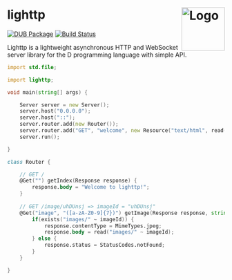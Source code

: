 lighttp
<img align="right" alt="Logo" width="100" src="https://i.imgur.com/kWWtW6I.png">
=======

[![DUB Package](https://img.shields.io/dub/v/lighttp.svg)](https://code.dlang.org/packages/lighttp)
[![Build Status](https://travis-ci.org/Kripth/lighttp.svg?branch=master)](https://travis-ci.org/Kripth/lighttp)

Lighttp is a lightweight asynchronous HTTP and WebSocket server library for the D programming language with simple API.

```d
import std.file;

import lighttp;

void main(string[] args) {

	Server server = new Server();
	server.host("0.0.0.0");
	server.host("::");
	server.router.add(new Router());
	server.router.add("GET", "welcome", new Resource("text/html", read("welcome.html")));
	server.run();

}

class Router {

	// GET /
	@Get("") getIndex(Response response) {
		response.body = "Welcome to lighttp!";
	}
	
	// GET /image/uhDUnsj => imageId = "uhDUnsj"
	@Get("image", "([a-zA-Z0-9]{7})") getImage(Response response, string imageId) {
		if(exists("images/" ~ imageId)) {
			response.contentType = MimeTypes.jpeg;
			response.body = read("images/" ~ imageId);
		} else {
			response.status = StatusCodes.notFound;
		}
	}

}
```
